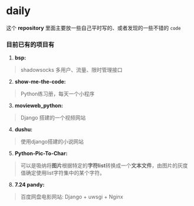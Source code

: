 ﻿# daily

这个 **repository** 里面主要放一些自己平时写的、或者发现的一些不错的 `code`

### 目前已有的项目有
1. **bsp:** 
  > shadowsocks 多用户、流量、限时管理接口
2. **show-me-the-code:** 
  > Python练习册，每天一个小程序
3. **movieweb_python:** 
  > Django 搭建的一个视频网站
4. **dushu:** 
  > 使用django搭建的小说网站
5. **Python-Pic-To-Char:** 
  > 可以是吸纳将**图片**根据特定的**字符list**转换成一个**文本文件**，由图片的灰度值确定使用list字符集中的某个字符。
8. **7.24 pandy:**
  > 百度网盘电影网站: Django + uwsgi + Nginx
